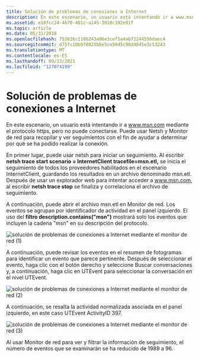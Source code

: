 ```yaml
---
title: Solución de problemas de conexiones a Internet
description: En este escenario, un usuario está intentando ir a www.msn.com mediante el protocolo https, pero no puede conectarse. Puede usar Netsh y Monitor de red para recopilar y ver seguimientos con el fin de ayudar a determinar por qué se ha podido realizar la conexión.
ms.assetid: e10fcc24-4670-461c-a145-3910c102e81f
ms.topic: article
ms.date: 05/31/2018
ms.openlocfilehash: 753636c1186243a96e3cef5a4ab73244556daec4
ms.sourcegitcommit: d75fc10b9f0825bbe5ce5045c90d4045e3c53243
ms.translationtype: MT
ms.contentlocale: es-ES
ms.lasthandoff: 09/13/2021
ms.locfileid: "127074199"
---
```

# <a name="troubleshooting-internet-connections"></a>Solución de problemas de conexiones a Internet

En este escenario, un usuario está intentando ir a www.msn.com mediante el protocolo https, pero no puede conectarse. Puede usar Netsh y Monitor de red para recopilar y ver seguimientos con el fin de ayudar a determinar por qué se ha podido realizar la conexión.

En primer lugar, puede usar netsh para iniciar un seguimiento. Al escribir **netsh trace start scenario = InternetClient tracefile=msn.etl,** se inicia el seguimiento de todos los proveedores habilitados en el escenario InternetClient, guardando los resultados en un archivo denominado msn.etl. Después de usar un explorador web para intentar acceder a www.msn.com, al escribir **netsh trace stop** se finaliza y correlaciona el archivo de seguimiento.

A continuación, puede abrir el archivo msn.etl en Monitor de red. Los eventos se agrupan por identificador de actividad en el panel izquierdo. El uso del **filtro description.contains("msn")** mostrará solo los eventos que incluyen la cadena "msn" en su descripción del protocolo.

![solución de problemas de conexiones a Internet mediante el monitor de red (1)](images/internetclient1.png)

A continuación, puede revisar los eventos en el resumen de fotogramas para identificar un evento que parece pertinente. Después de seleccionar el evento, haga clic con el botón derecho y seleccione Buscar conversaciones y, a continuación, haga clic en UTEvent para seleccionar la conversación en el nivel UTEvent.

![solución de problemas de conexiones a Internet mediante el monitor de red (2)](images/internetclient2.png)

A continuación, se resalta la actividad normalizada asociada en el panel izquierdo, en este caso UTEvent ActivityID 397.

![solución de problemas de conexiones a Internet mediante el monitor de red (3)](images/internetclient3.png)

Al usar Monitor de red para ver y filtrar la información de seguimiento, el número de eventos que se examinarán se ha reducido de 1989 a 96.

 

 




